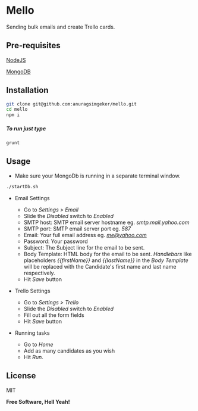 Mello
=========
Sending bulk emails and create Trello cards.

Pre-requisites
--------------
[NodeJS]

[MongoDB]

Installation
--------------
```sh
git clone git@github.com:anuragsimgeker/mello.git
cd mello
npm i
```
##### To run just type
```sh
grunt
```
Usage
--------------
* Make sure your MongoDb is running in a separate terminal window.
```sh
./startDb.sh
```
* Email Settings
    *  Go to *Settings > Email*
    *  Slide the *Disabled* switch to *Enabled*
    *  SMTP host: SMTP email server hostname eg. *smtp.mail.yahoo.com*
    *  SMTP port: SMTP email server port eg. *587*
    *  Email: Your full email address eg. *me@yahoo.com*
    *  Password: Your password
    *  Subject: The Subject line for the email to be sent.
    *  Body Template: HTML body for the email to be sent. *Handlebars* like placeholders  *{{firstName}}* and *{{lastName}}* in the *Body Template* will be replaced with the Candidate's first name and last name respectively.
    *  Hit *Save* button

* Trello Settings
    *  Go to *Settings > Trello*
    *  Slide the *Disabled* switch to *Enabled*
    *  Fill out all the form fields
    *  Hit *Save* button

* Running tasks
    *  Go to *Home*
    *  Add as many candidates as you wish
    *  Hit *Run*. 

License
----

MIT

**Free Software, Hell Yeah!**


[NodeJS]:http://nodejs.org/download/

[MongoDB]:http://docs.mongodb.org/manual/installation/
